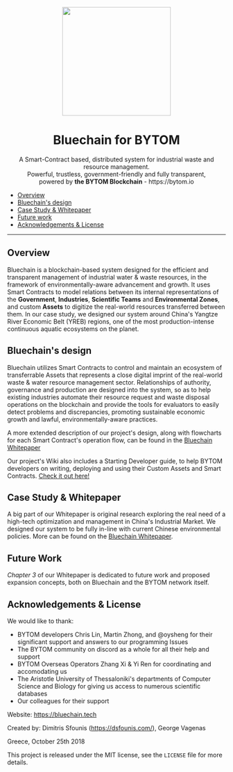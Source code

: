 <p align="center">
  <img 
    src="https://i.imgur.com/kCaQJMy.png" 
    width="250px"
  >
</p>

<h1 align="center">Bluechain for BYTOM</h1>

<p align="center">
A Smart-Contract based, distributed system for industrial waste and resource management.
<br>Powerful, trustless, government-friendly and fully transparent,<br>
powered by <b>the BYTOM Blockchain</b> - https://bytom.io
</p>

- [Overview](#overview)
- [Bluechain's design](#bluechains-design)
- [Case Study & Whitepaper](#case-study--whitepaper)
- [Future work](#future-work)
- [Acknowledgements & License](#acknowledgements--license)

---

## Overview
Bluechain is a blockchain-based system designed for the efficient and transparent management of industrial water & waste resources, in the framework of environmentally-aware advancement and growth. It uses Smart Contracts to model relations between its internal representations of the **Government**, **Industries**, **Scientific Teams** and **Environmental Zones**, and custom **Assets** to digitize the real-world resources transferred between them.
In our case study, we designed our system around China's Yangtze River Economic Belt (YREB) regions, one of the most production-intense continuous aquatic ecosystems on the planet.

## Bluechain's design
Bluechain utilizes Smart Contracts to control and maintain an ecosystem of transferrable Assets that represents a close digital imprint of the real-world waste & water resource management sector. Relationships of authority, governance and production are designed into the system, so as to help existing industries automate their resource request and waste disposal operations on the blockchain and provide the tools for evaluators to easily detect problems and discrepancies, promoting sustainable economic growth and lawful, environmentally-aware practices.

A more extended description of our project's design, along with flowcharts for each Smart Contract's operation flow, can be found in the [Bluechain Whitepaper](https://bluechain.tech/images/Bluechain_Whitepaper_v3.pdf) 

Our project's Wiki also includes a Starting Developer guide, to help BYTOM developers on writing, deploying and using their Custom Assets and Smart Contracts. [Check it out here!](https://github.com/Agouri/Bluechain/wiki)
  
## Case Study & Whitepaper
A big part of our Whitepaper is original research exploring the real need of a high-tech optimization and management in China's Industrial Market. We designed our system to be fully in-line with current Chinese environmental policies.
More can be found on the [Bluechain Whitepaper](https://bluechain.tech/images/Bluechain_Whitepaper_v3.pdf). 

## Future Work
*Chapter 3* of our Whitepaper is dedicated to future work and proposed expansion concepts, both on Bluechain and the BYTOM network itself.

## Acknowledgements & License
We would like to thank:
- BYTOM developers Chris Lin, Martin Zhong, and @oysheng for their significant support and answers to our programming Issues
- The BYTOM community on discord as a whole for all their help and support
- BYTOM Overseas Operators Zhang Xi & Yi Ren for coordinating and accomodating us
- The Aristotle University of Thessaloniki's departments of Computer Science and Biology for giving us access to numerous scientific databases
- Our colleagues for their support

Website: https://bluechain.tech

Created by: Dimitris Sfounis (<https://dsfounis.com/>),
George Vagenas

Greece, October 25th 2018

This project is released under the MIT license, see the `LICENSE` file for more details.
